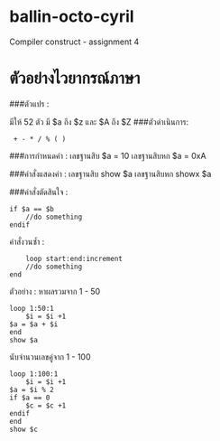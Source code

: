 # ballin-octo-cyril
Compiler construct - assignment 4

# ตัวอย่างไวยากรณ์ภาษา 

###ตัวแปร : 

มีให้ 52 ตัว มี $a ถึง $z และ $A ถึง $Z
###ตัวดำเนินการ:

```
 + - * / % ( )
```

###การกำหนดค่า : 
เลขฐานสิบ $a = 10 เลขฐานสิบหก $a = 0xA 

###คำสั่งแสดงค่า : 
เลขฐานสิบ show $a เลขฐานสิบหก showx $a

###คำสั่งตัดสินใจ : 
```
if $a == $b  
	//do something
endif
```

คำสั่งวนซ้ำ :
```
 	loop start:end:increment 
	//do something
end
```

ตัวอย่าง : หาผลรวมจาก 1 - 50 

```
loop 1:50:1
	$i = $i +1 
$a = $a + $i 
end
show $a
```
นับจำนวนเลขคู่จาก 1 - 100

```
loop 1:100:1
	$i = $i +1
$a = $i % 2
if $a == 0 
	$c = $c +1 
endif
end 
show $c 
```


